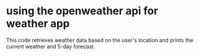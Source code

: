 # using the openweather api for weather app
 This code retrieves weather data based on the user's location and prints the current weather and 5-day forecast.
